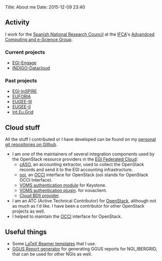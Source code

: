 Title: About me
Date: 2015-12-09 23:40

## Activity

I work for the
[Spanish National Research Council](http://www.csic.es)
at the
[IFCA](http://www.ifca.es)'s
[Advandced Computing and e-Science Group](http://www.ifca.es/en/advance_computing_and_e-science).


### Current projects

 - [EGI-Engage](http://www.egi.eu/)
 - [INDIGO-Datacloud](http://indigo-datacloud.eu/)

### Past projects

 - [EGI-InSPIRE](http://www.egi.eu/)
 - [EUFORIA](http://www.euforia-project.eu/EUFORIA/)
 - [EUGEE-III](http://www.eu-egee.org/)
 - [EUGEE-II](https://egee2.web.cern.ch/egee2/)
 - [Int.Eu.Grid](http://www.interactive-grid.eu/)

## Cloud stuff

All the stuff I contributed or I have developed can be found on my [personal
git repositories on Github](https://github.com/alvarolopez).

- I am one of the maintainers of several integration components used by the
  OpenStack resource providers in the
  [EGI Federated Cloud](https://www.egi.eu/infrastructure/cloud/):
    - [cASO](https://github.com/IFCA/caso/), an accounting extractor, used to
      collect the OpenStack records and send it to the EGI accounting
      infrastructure.
    - [ooi](http://github.com/openstack/ooi), an [OCCI](http://occi-wg.org/) interface for OpenStack (ooi stands for OpenStack OCCI Interface).
    - [VOMS authentication module](https://ifca.github.io/keystone-voms) for Keystone.
    - [VOMS authentication plugin](https://github.com/IFCA/voms-auth-system-openstack).
      for novaclient.
    - [Cloud BDII provider](https://github.com/EGI-FCTF/cloud-bdii-provider).
- I am an ATC (Active Technical Contributor) for
  [OpenStack](https://openstack.org), although not as much as I'd like. I have
  been a contributor for other OpenStack projects as well.
- I helped to maintain the [OCCI](https://occi-wg.org) interface for OpenStack.


## Useful things

- Some [LaTeX Beamer templates](https://github.com/search?q=user%3Aalvarolopez+beamer) that I use.
- [GGUS Report generator](https://github.com/alvarolopez/ggus_report_generator) for generating GGUS reports for NGI_IBERGRID, that can be used for other NGIs as well.
